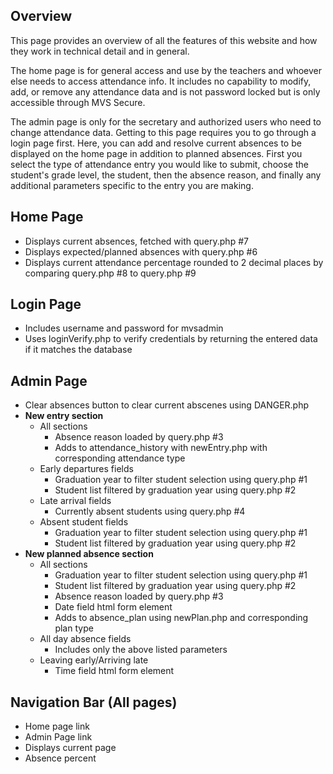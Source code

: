 Overview
-----------------
This page provides an overview of all the features of this website and how they work in technical detail and in general.

The home page is for general access and use by the teachers and whoever else needs to access attendance info. It includes no capability to modify, add, or remove any attendance data and is not password locked but is only accessible through MVS Secure.

The admin page is only for the secretary and authorized users who need to change attendance data. Getting to this page requires you to go through a login page first. Here, you can add and resolve current absences to be displayed on the home page in addition to planned absences. First you select the type of attendance entry you would like to submit, choose the student's grade level, the student, then the absence reason, and finally any additional parameters specific to the entry you are making.

Home Page
--------------------
* Displays current absences, fetched with query.php #7
* Displays expected/planned absences with query.php #6
* Displays current attendance percentage rounded to 2 decimal places by comparing query.php #8 to query.php #9

Login Page
--------------------
* Includes username and password for mvsadmin
* Uses loginVerify.php to verify credentials by returning the entered data if it matches the database

Admin Page
----------------------
* Clear absences button to clear current abscenes using DANGER.php
* **New entry section**
	* All sections
		* Absence reason loaded by query.php #3
		* Adds to attendance_history with newEntry.php with corresponding attendance type
	* Early departures fields
		* Graduation year to filter student selection using query.php #1
		* Student list filtered by graduation year using query.php #2
	* Late arrival fields
		* Currently absent students using query.php #4
	* Absent student fields
		* Graduation year to filter student selection using query.php #1
		* Student list filtered by graduation year using query.php #2
* **New planned absence section**
	* All sections
		* Graduation year to filter student selection using query.php #1
		* Student list filtered by graduation year using query.php #2
		* Absence reason loaded by query.php #3
		* Date field html form element
		* Adds to absence_plan using newPlan.php and corresponding plan type
	* All day absence fields
		* Includes only the above listed parameters
	* Leaving early/Arriving late
		* Time field html form element

Navigation Bar (All pages)
----------------------------------------------
* Home page link
* Admin Page link
* Displays current page
* Absence percent
